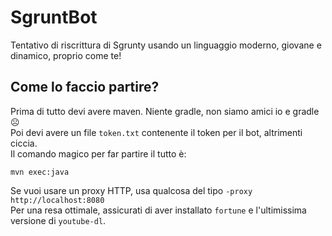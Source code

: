 # SgruntBot
Tentativo di riscrittura di Sgrunty usando un linguaggio moderno, giovane e dinamico, proprio come te!
## Come lo faccio partire?
Prima di tutto devi avere maven. Niente gradle, non siamo amici io e gradle ☹️ \
Poi devi avere un file `token.txt` contenente il token per il bot, altrimenti ciccia.\
Il comando magico per far partire il tutto è:
```
mvn exec:java
```

Se vuoi usare un proxy HTTP, usa qualcosa del tipo `-proxy http://localhost:8080`\
Per una resa ottimale, assicurati di aver installato `fortune` e l'ultimissima versione di `youtube-dl`.
